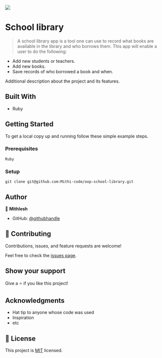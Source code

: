 ![](https://img.shields.io/badge/Microverse-blueviolet)

# School library 

> A school library app is a tool one can use to record what books are available in the library and who borrows them. This app will enable a user to do the following:

- Add new students or teachers.
- Add new books.
- Save records of who borrowed a book and when.


Additional description about the project and its features.

## Built With

- Ruby


## Getting Started


To get a local copy up and running follow these simple example steps.

### Prerequisites
```
Ruby
```

### Setup
```
git clone git@github.com:Mithi-code/oop-school-library.git

```


## Author

👤 **Mithlesh**

- GitHub: [@githubhandle](https://github.com/Mithi-code)


## 🤝 Contributing

Contributions, issues, and feature requests are welcome!

Feel free to check the [issues page](https://github.com/Mithi-code/oop-school-library/issues).

## Show your support

Give a ⭐️ if you like this project!

## Acknowledgments

- Hat tip to anyone whose code was used
- Inspiration
- etc

## 📝 License

This project is [MIT](./MIT.md) licensed.